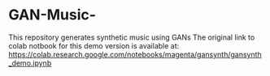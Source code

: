 # GAN-Music-
This repository generates synthetic music using GANs 
The original link to colab notbook for this demo version is available at: https://colab.research.google.com/notebooks/magenta/gansynth/gansynth_demo.ipynb
